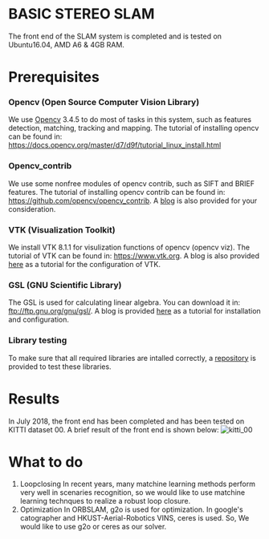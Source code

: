 # BASIC STEREO SLAM

The front end of the SLAM system is completed and is tested on Ubuntu16.04, AMD A6 & 4GB RAM.

# Prerequisites
### Opencv (Open Source Computer Vision Library)
We use [Opencv](https://opencv.org/) 3.4.5 to do most of tasks in this system, such as features detection, matching, tracking and mapping. The tutorial of installing opencv can be found in: https://docs.opencv.org/master/d7/d9f/tutorial_linux_install.html

### Opencv_contrib
We use some nonfree modules of opencv contrib, such as SIFT and BRIEF features. The tutorial of installing opencv contrib can be found in: https://github.com/opencv/opencv_contrib. A [blog](https://blog.csdn.net/dell5200/article/details/85547460) is also provided for your consideration.

### VTK (Visualization Toolkit)
We install VTK 8.1.1 for visulization functions of opencv (opencv viz). The tutorial of VTK can be found in: https://www.vtk.org. A blog is also provided [here](https://blog.csdn.net/dell5200/article/details/81142951) as a tutorial for the configuration of VTK.

### GSL (GNU Scientific Library)
The GSL is used for calculating linear algebra. You can download it in: ftp://ftp.gnu.org/gnu/gsl/. A blog is provided [here](https://blog.csdn.net/dell5200/article/details/81058418) as a tutorial for installation and configuration.

### Library testing
To make sure that all required libraries are intalled correctly, a [repository](https://github.com/GentleDell/BasicCVProgram) is provided to test these libraries. 

# Results
In July 2018, the front end has been completed and has been tested on KITTI dataset 00. A brief result of the front end is shown below: 
![kitti_00](https://user-images.githubusercontent.com/23701665/50575271-fdf2a200-0dfb-11e9-95d9-212ac70930ba.png)

# What to do
1. Loopclosing
In recent years, many matchine learning methods perform very well in scenaries recognition, so we would like to use matchine learning technques to realize a robust loop closure.
2. Optimization
In ORBSLAM, g2o is used for optimization. In google's catographer and HKUST-Aerial-Robotics VINS, ceres is used. So, We would like to use g2o or ceres as our solver. 

